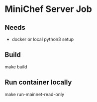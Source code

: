 # MiniChef Server Job

## Needs

- docker or local python3 setup

## Build

make build

## Run container locally

make run-mainnet-read-only
